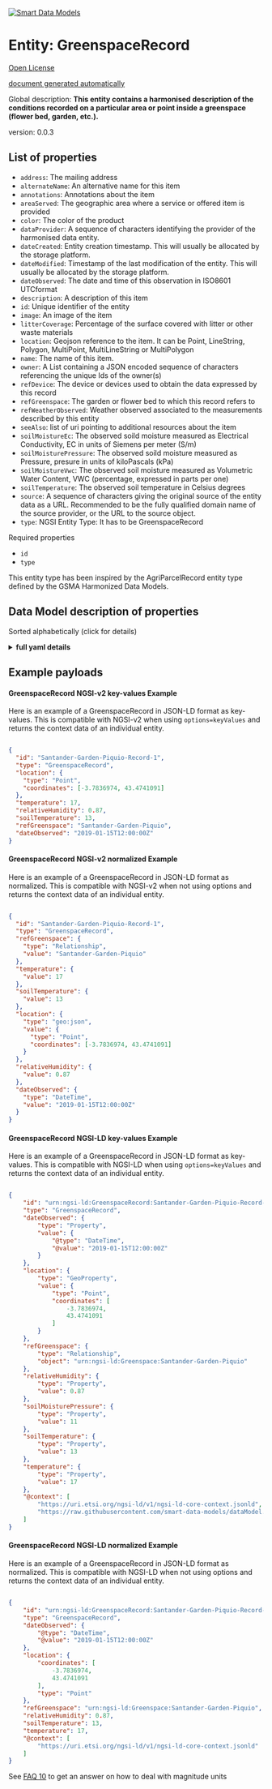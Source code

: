 [![Smart Data Models](https://smartdatamodels.org/wp-content/uploads/2022/01/SmartDataModels_logo.png "Logo")](https://smartdatamodels.org)  
Entity: GreenspaceRecord  
========================  
[Open License](https://github.com/smart-data-models//dataModel.ParksAndGardens/blob/master/GreenspaceRecord/LICENSE.md)  
[document generated automatically](https://docs.google.com/presentation/d/e/2PACX-1vTs-Ng5dIAwkg91oTTUdt8ua7woBXhPnwavZ0FxgR8BsAI_Ek3C5q97Nd94HS8KhP-r_quD4H0fgyt3/pub?start=false&loop=false&delayms=3000#slide=id.gb715ace035_0_60)  
Global description: **This entity contains a harmonised description of the conditions recorded on a particular area or point inside a greenspace (flower bed, garden, etc.).**  
version: 0.0.3  

## List of properties  

- `address`: The mailing address  - `alternateName`: An alternative name for this item  - `annotations`: Annotations about the item  - `areaServed`: The geographic area where a service or offered item is provided  - `color`: The color of the product  - `dataProvider`: A sequence of characters identifying the provider of the harmonised data entity.  - `dateCreated`: Entity creation timestamp. This will usually be allocated by the storage platform.  - `dateModified`: Timestamp of the last modification of the entity. This will usually be allocated by the storage platform.  - `dateObserved`: The date and time of this observation in ISO8601 UTCformat  - `description`: A description of this item  - `id`: Unique identifier of the entity  - `image`: An image of the item  - `litterCoverage`: Percentage of the surface covered with litter or other waste materials  - `location`: Geojson reference to the item. It can be Point, LineString, Polygon, MultiPoint, MultiLineString or MultiPolygon  - `name`: The name of this item.  - `owner`: A List containing a JSON encoded sequence of characters referencing the unique Ids of the owner(s)  - `refDevice`: The device or devices used to obtain the data expressed by this record  - `refGreenspace`: The garden or flower bed to which this record refers to  - `refWeatherObserved`:  Weather observed associated to the measurements described by this entity  - `seeAlso`: list of uri pointing to additional resources about the item  - `soilMoistureEc`: The observed soild moisture measured as Electrical Conductivity, EC in units of Siemens per meter (S/m)  - `soilMoisturePressure`: The observed soild moisture measured as Pressure, presure in units of kiloPascals (kPa)  - `soilMoistureVwc`: The observed soil moisture measured as Volumetric Water Content, VWC (percentage, expressed in parts per one)  - `soilTemperature`: The observed soil temperature in Celsius degrees  - `source`: A sequence of characters giving the original source of the entity data as a URL. Recommended to be the fully qualified domain name of the source provider, or the URL to the source object.  - `type`: NGSI Entity Type: It has to be GreenspaceRecord    
Required properties  
- `id`  - `type`    
This entity type has been inspired by the AgriParcelRecord entity type defined by the GSMA Harmonized Data Models.  
## Data Model description of properties  
Sorted alphabetically (click for details)  
<details><summary><strong>full yaml details</strong></summary>    
```yaml  
GreenspaceRecord:    
  description: 'This entity contains a harmonised description of the conditions recorded on a particular area or point inside a greenspace (flower bed, garden, etc.).'    
  properties:    
    address:    
      description: 'The mailing address'    
      properties:    
        addressCountry:    
          description: 'Property. The country. For example, Spain. Model:''https://schema.org/addressCountry'''    
          type: string    
        addressLocality:    
          description: 'Property. The locality in which the street address is, and which is in the region. Model:''https://schema.org/addressLocality'''    
          type: string    
        addressRegion:    
          description: 'Property. The region in which the locality is, and which is in the country. Model:''https://schema.org/addressRegion'''    
          type: string    
        postOfficeBoxNumber:    
          description: 'Property. The post office box number for PO box addresses. For example, 03578. Model:''https://schema.org/postOfficeBoxNumber'''    
          type: string    
        postalCode:    
          description: 'Property. The postal code. For example, 24004. Model:''https://schema.org/https://schema.org/postalCode'''    
          type: string    
        streetAddress:    
          description: 'Property. The street address. Model:''https://schema.org/streetAddress'''    
          type: string    
      type: object    
      x-ngsi:    
        model: https://schema.org/address    
        type: Property    
    alternateName:    
      description: 'An alternative name for this item'    
      type: string    
      x-ngsi:    
        type: Property    
    annotations:    
      description: 'Annotations about the item'    
      items:    
        type: string    
      type: array    
      x-ngsi:    
        model: https://schema.org/Text    
        type: Property    
    areaServed:    
      description: 'The geographic area where a service or offered item is provided'    
      type: string    
      x-ngsi:    
        model: https://schema.org/Text    
        type: Property    
    color:    
      description: 'The color of the product'    
      type: string    
      x-ngsi:    
        model: https://schema.org/color    
        type: Property    
    dataProvider:    
      description: 'A sequence of characters identifying the provider of the harmonised data entity.'    
      type: string    
      x-ngsi:    
        type: Property    
    dateCreated:    
      description: 'Entity creation timestamp. This will usually be allocated by the storage platform.'    
      format: date-time    
      type: string    
      x-ngsi:    
        type: Property    
    dateModified:    
      description: 'Timestamp of the last modification of the entity. This will usually be allocated by the storage platform.'    
      format: date-time    
      type: string    
      x-ngsi:    
        type: Property    
    dateObserved:    
      description: 'The date and time of this observation in ISO8601 UTCformat'    
      format: date-time    
      type: string    
      x-ngsi:    
        model: https://schema.org/DateTime    
        type: Property    
    description:    
      description: 'A description of this item'    
      type: string    
      x-ngsi:    
        type: Property    
    id:    
      anyOf: &greenspacerecord_-_properties_-_owner_-_items_-_anyof    
        - description: 'Property. Identifier format of any NGSI entity'    
          maxLength: 256    
          minLength: 1    
          pattern: ^[\w\-\.\{\}\$\+\*\[\]`|~^@!,:\\]+$    
          type: string    
        - description: 'Property. Identifier format of any NGSI entity'    
          format: uri    
          type: string    
      description: 'Unique identifier of the entity'    
      x-ngsi:    
        type: Property    
    image:    
      description: 'An image of the item'    
      format: uri    
      type: string    
      x-ngsi:    
        model: https://schema.org/URL    
        type: Property    
    litterCoverage:    
      description: 'Percentage of the surface covered with litter or other waste materials'    
      maximum: 1    
      minimum: 0    
      type: number    
      x-ngsi:    
        model: https://schema.org/Number    
        type: Property    
    location:    
      description: 'Geojson reference to the item. It can be Point, LineString, Polygon, MultiPoint, MultiLineString or MultiPolygon'    
      oneOf:    
        - description: 'Geoproperty. Geojson reference to the item. Point'    
          properties:    
            bbox:    
              items:    
                type: number    
              minItems: 4    
              type: array    
            coordinates:    
              items:    
                type: number    
              minItems: 2    
              type: array    
            type:    
              enum:    
                - Point    
              type: string    
          required:    
            - type    
            - coordinates    
          title: 'GeoJSON Point'    
          type: object    
        - description: 'Geoproperty. Geojson reference to the item. LineString'    
          properties:    
            bbox:    
              items:    
                type: number    
              minItems: 4    
              type: array    
            coordinates:    
              items:    
                items:    
                  type: number    
                minItems: 2    
                type: array    
              minItems: 2    
              type: array    
            type:    
              enum:    
                - LineString    
              type: string    
          required:    
            - type    
            - coordinates    
          title: 'GeoJSON LineString'    
          type: object    
        - description: 'Geoproperty. Geojson reference to the item. Polygon'    
          properties:    
            bbox:    
              items:    
                type: number    
              minItems: 4    
              type: array    
            coordinates:    
              items:    
                items:    
                  items:    
                    type: number    
                  minItems: 2    
                  type: array    
                minItems: 4    
                type: array    
              type: array    
            type:    
              enum:    
                - Polygon    
              type: string    
          required:    
            - type    
            - coordinates    
          title: 'GeoJSON Polygon'    
          type: object    
        - description: 'Geoproperty. Geojson reference to the item. MultiPoint'    
          properties:    
            bbox:    
              items:    
                type: number    
              minItems: 4    
              type: array    
            coordinates:    
              items:    
                items:    
                  type: number    
                minItems: 2    
                type: array    
              type: array    
            type:    
              enum:    
                - MultiPoint    
              type: string    
          required:    
            - type    
            - coordinates    
          title: 'GeoJSON MultiPoint'    
          type: object    
        - description: 'Geoproperty. Geojson reference to the item. MultiLineString'    
          properties:    
            bbox:    
              items:    
                type: number    
              minItems: 4    
              type: array    
            coordinates:    
              items:    
                items:    
                  items:    
                    type: number    
                  minItems: 2    
                  type: array    
                minItems: 2    
                type: array    
              type: array    
            type:    
              enum:    
                - MultiLineString    
              type: string    
          required:    
            - type    
            - coordinates    
          title: 'GeoJSON MultiLineString'    
          type: object    
        - description: 'Geoproperty. Geojson reference to the item. MultiLineString'    
          properties:    
            bbox:    
              items:    
                type: number    
              minItems: 4    
              type: array    
            coordinates:    
              items:    
                items:    
                  items:    
                    items:    
                      type: number    
                    minItems: 2    
                    type: array    
                  minItems: 4    
                  type: array    
                type: array    
              type: array    
            type:    
              enum:    
                - MultiPolygon    
              type: string    
          required:    
            - type    
            - coordinates    
          title: 'GeoJSON MultiPolygon'    
          type: object    
      x-ngsi:    
        type: Geoproperty    
    name:    
      description: 'The name of this item.'    
      type: string    
      x-ngsi:    
        type: Property    
    owner:    
      description: 'A List containing a JSON encoded sequence of characters referencing the unique Ids of the owner(s)'    
      items:    
        anyOf: *greenspacerecord_-_properties_-_owner_-_items_-_anyof    
        description: 'Property. Unique identifier of the entity'    
      type: array    
      x-ngsi:    
        type: Property    
    refDevice:    
      anyOf:    
        - description: 'Property. Identifier format of any NGSI entity'    
          maxLength: 256    
          minLength: 1    
          pattern: ^[\w\-\.\{\}\$\+\*\[\]`|~^@!,:\\]+$    
          type: string    
        - description: 'Property. Identifier format of any NGSI entity'    
          format: uri    
          type: string    
      description: 'The device or devices used to obtain the data expressed by this record'    
      x-ngsi:    
        model: https://schema.org/URL.    
        type: Relationship    
    refGreenspace:    
      anyOf:    
        - description: 'Property. Identifier format of any NGSI entity'    
          maxLength: 256    
          minLength: 1    
          pattern: ^[\w\-\.\{\}\$\+\*\[\]`|~^@!,:\\]+$    
          type: string    
        - description: 'Property. Identifier format of any NGSI entity'    
          format: uri    
          type: string    
      description: 'The garden or flower bed to which this record refers to'    
      x-ngsi:    
        model: https://schema.org/URL.    
        type: Relationship    
    refWeatherObserved:    
      anyOf:    
        - description: 'Property. Identifier format of any NGSI entity'    
          maxLength: 256    
          minLength: 1    
          pattern: ^[\w\-\.\{\}\$\+\*\[\]`|~^@!,:\\]+$    
          type: string    
        - description: 'Property. Identifier format of any NGSI entity'    
          format: uri    
          type: string    
      description: ' Weather observed associated to the measurements described by this entity'    
      x-ngsi:    
        model: https://schema.org/URL.    
        type: Relationship    
    seeAlso:    
      description: 'list of uri pointing to additional resources about the item'    
      oneOf:    
        - items:    
            format: uri    
            type: string    
          minItems: 1    
          type: array    
        - format: uri    
          type: string    
      x-ngsi:    
        type: Property    
    soilMoistureEc:    
      description: 'The observed soild moisture measured as Electrical Conductivity, EC in units of Siemens per meter (S/m)'    
      type: number    
      x-ngsi:    
        model: https://schema.org/Number    
        type: Property    
        units: 'Siemens per meter'    
    soilMoisturePressure:    
      description: 'The observed soild moisture measured as Pressure, presure in units of kiloPascals (kPa)'    
      type: number    
      x-ngsi:    
        model: https://schema.org/Number    
        type: Property    
        units: kPa    
    soilMoistureVwc:    
      description: 'The observed soil moisture measured as Volumetric Water Content, VWC (percentage, expressed in parts per one)'    
      maximum: 1    
      minimum: 0    
      type: number    
      x-ngsi:    
        model: https://schema.org/Number    
        type: Property    
    soilTemperature:    
      description: 'The observed soil temperature in Celsius degrees'    
      type: number    
      x-ngsi:    
        model: https://schema.org/Number    
        type: Property    
        units: 'degrees Celsius'    
    source:    
      description: 'A sequence of characters giving the original source of the entity data as a URL. Recommended to be the fully qualified domain name of the source provider, or the URL to the source object.'    
      type: string    
      x-ngsi:    
        type: Property    
    type:    
      description: 'NGSI Entity Type: It has to be GreenspaceRecord'    
      enum:    
        - GreenspaceRecord    
      type: string    
      x-ngsi:    
        type: Property    
  required:    
    - id    
    - type    
  type: object    
  x-derived-from: ""    
  x-disclaimer: 'Redistribution and use in source and binary forms, with or without modification, are permitted  provided that the license conditions are met. Copyleft (c) 2022 Contributors to Smart Data Models Program'    
  x-license-url: https://github.com/smart-data-models/dataModel.ParksAndGardens/blob/master/GreenspaceRecord/LICENSE.md    
  x-model-schema: https://smart-data-models.github.io/data-models/specs/ParksAndGardens/GreenspaceRecord/schema.json    
  x-model-tags: ""    
  x-version: 0.0.3    
```  
</details>    
## Example payloads    
#### GreenspaceRecord NGSI-v2 key-values Example    
Here is an example of a GreenspaceRecord in JSON-LD format as key-values. This is compatible with NGSI-v2 when  using `options=keyValues` and returns the context data of an individual entity.  
```json  
{  
  "id": "Santander-Garden-Piquio-Record-1",  
  "type": "GreenspaceRecord",  
  "location": {  
    "type": "Point",  
    "coordinates": [-3.7836974, 43.4741091]  
  },  
  "temperature": 17,  
  "relativeHumidity": 0.87,  
  "soilTemperature": 13,  
  "refGreenspace": "Santander-Garden-Piquio",  
  "dateObserved": "2019-01-15T12:00:00Z"  
}  
```  
#### GreenspaceRecord NGSI-v2 normalized Example    
Here is an example of a GreenspaceRecord in JSON-LD format as normalized. This is compatible with NGSI-v2 when not using options and returns the context data of an individual entity.  
```json  
{  
  "id": "Santander-Garden-Piquio-Record-1",  
  "type": "GreenspaceRecord",  
  "refGreenspace": {  
    "type": "Relationship",  
    "value": "Santander-Garden-Piquio"  
  },  
  "temperature": {  
    "value": 17  
  },  
  "soilTemperature": {  
    "value": 13  
  },  
  "location": {  
    "type": "geo:json",  
    "value": {  
      "type": "Point",  
      "coordinates": [-3.7836974, 43.4741091]  
    }  
  },  
  "relativeHumidity": {  
    "value": 0.87  
  },  
  "dateObserved": {  
    "type": "DateTime",  
    "value": "2019-01-15T12:00:00Z"  
  }  
}  
```  
#### GreenspaceRecord NGSI-LD key-values Example    
Here is an example of a GreenspaceRecord in JSON-LD format as key-values. This is compatible with NGSI-LD when  using `options=keyValues` and returns the context data of an individual entity.  
```json  
{  
    "id": "urn:ngsi-ld:GreenspaceRecord:Santander-Garden-Piquio-Record-1",  
    "type": "GreenspaceRecord",  
    "dateObserved": {  
        "type": "Property",  
        "value": {  
            "@type": "DateTime",  
            "@value": "2019-01-15T12:00:00Z"  
        }  
    },  
    "location": {  
        "type": "GeoProperty",  
        "value": {  
            "type": "Point",  
            "coordinates": [  
                -3.7836974,  
                43.4741091  
            ]  
        }  
    },  
    "refGreenspace": {  
        "type": "Relationship",  
        "object": "urn:ngsi-ld:Greenspace:Santander-Garden-Piquio"  
    },  
    "relativeHumidity": {  
        "type": "Property",  
        "value": 0.87  
    },  
    "soilMoisturePressure": {  
        "type": "Property",  
        "value": 11  
    },  
    "soilTemperature": {  
        "type": "Property",  
        "value": 13  
    },  
    "temperature": {  
        "type": "Property",  
        "value": 17  
    },  
    "@context": [  
        "https://uri.etsi.org/ngsi-ld/v1/ngsi-ld-core-context.jsonld",  
        "https://raw.githubusercontent.com/smart-data-models/dataModel.ParksAndGardens/master/context.jsonld"  
    ]  
}  
```  
#### GreenspaceRecord NGSI-LD normalized Example    
Here is an example of a GreenspaceRecord in JSON-LD format as normalized. This is compatible with NGSI-LD when not using options and returns the context data of an individual entity.  
```json  
{  
    "id": "urn:ngsi-ld:GreenspaceRecord:Santander-Garden-Piquio-Record-1",  
    "type": "GreenspaceRecord",  
    "dateObserved": {  
        "@type": "DateTime",  
        "@value": "2019-01-15T12:00:00Z"  
    },  
    "location": {  
        "coordinates": [  
            -3.7836974,  
            43.4741091  
        ],  
        "type": "Point"  
    },  
    "refGreenspace": "urn:ngsi-ld:Greenspace:Santander-Garden-Piquio",  
    "relativeHumidity": 0.87,  
    "soilTemperature": 13,  
    "temperature": 17,  
    "@context": [  
        "https://uri.etsi.org/ngsi-ld/v1/ngsi-ld-core-context.jsonld"  
    ]  
}  
```  
See [FAQ 10](https://smartdatamodels.org/index.php/faqs/) to get an answer on how to deal with magnitude units  
